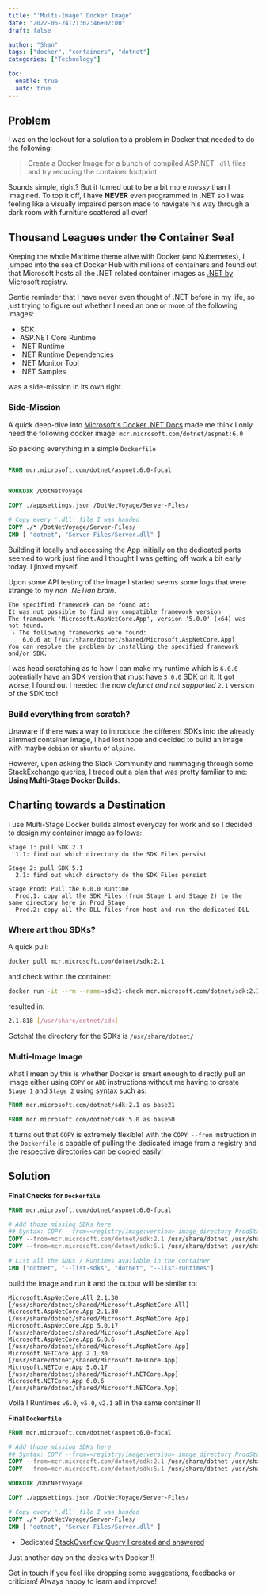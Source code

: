 ```yaml
---
title: "'Multi-Image' Docker Image"
date: "2022-06-24T21:02:46+02:00"
draft: false

author: "Shan"
tags: ["docker", "containers", "dotnet"]
categories: ["Technology"]

toc:
  enable: true
  auto: true
---
```

<!--more-->
## Problem

I was on the lookout for a solution to a problem in Docker that needed to do the following:

> Create a Docker Image for a bunch of compiled ASP.NET `.dll` files and try reducing the 
> container footprint

Sounds simple, right? But it turned out to be a bit more _messy_ than I imagined. To top it off,
I have __NEVER__ even programmed in .NET so I was feeling like a visually impaired person made to 
navigate his way through a dark room with furniture scattered all over!


## Thousand Leagues under the Container Sea!

Keeping the whole Maritime theme alive with Docker (and Kubernetes), I jumped into the sea of 
Docker Hub with millions of containers and found out that Microsoft hosts all the .NET related 
container images as [.NET by Microsoft registry][1].

Gentle reminder that I have never even thought of .NET before in my life, so just trying to figure out
whether I need an one or more of the following images:

- SDK
- ASP.NET Core Runtime
- .NET Runtime
- .NET Runtime Dependencies
- .NET Monitor Tool
- .NET Samples

was a side-mission in its own right.

### Side-Mission
A quick deep-dive into [Microsoft's Docker .NET Docs][2] made me think I only need the following docker image: 
`mcr.microsoft.com/dotnet/aspnet:6.0`

So packing everything in a simple `Dockerfile`

```Dockerfile

FROM mcr.microsoft.com/dotnet/aspnet:6.0-focal


WORKDIR /DotNetVoyage

COPY ./appsettings.json /DotNetVoyage/Server-Files/

# Copy every '.dll' file I was handed 
COPY ./* /DotNetVoyage/Server-Files/
CMD [ "dotnet", "Server-Files/Server.dll" ]
```
Building it locally and accessing the App initially on the dedicated ports seemed to work just fine and I thought 
I was getting off work a bit early today. I jinxed myself.

Upon some API testing of the image I started seems some logs that were strange to my _non .NETian brain_.

```
The specified framework can be found at:
It was not possible to find any compatible framework version
The framework 'Microsoft.AspNetCore.App', version '5.0.0' (x64) was not found.
 - The following frameworks were found:
    6.0.6 at [/usr/share/dotnet/shared/Microsoft.AspNetCore.App]
You can resolve the problem by installing the specified framework and/or SDK.
```

I was head scratching as to how I can make my runtime which is `6.0.0` potentially have an SDK version that must 
have `5.0.0` SDK on it. It got worse, I found out I needed the now _defunct and not supported_ `2.1` version of the SDK
too! 

### Build everything from scratch?

Unaware if there was a way to introduce the different SDKs into the already slimmed container image, I had lost hope 
and decided to build an image with maybe `debian` or `ubuntu` or `alpine`.

However, upon asking the Slack Community and rummaging through some StackExchange queries, I traced out a plan that was
pretty familiar to me: __Using Multi-Stage Docker Builds__.

## Charting towards a Destination

I use Multi-Stage Docker builds almost everyday for work and so I decided to design my container image as follows:

```
Stage 1: pull SDK 2.1
  1.1: find out which directory do the SDK Files persist

Stage 2: pull SDK 5.1
  2.1: find out which directory do the SDK Files persist

Stage Prod: Pull the 6.0.0 Runtime
  Prod.1: copy all the SDK Files (from Stage 1 and Stage 2) to the same directory here in Prod Stage
  Prod.2: copy all the DLL files from host and run the dedicated DLL
```

### Where art thou SDKs?

A quick pull:

```bash
docker pull mcr.microsoft.com/dotnet/sdk:2.1
```

and check within the container:

```bash
docker run -it --rm --name=sdk21-check mcr.microsoft.com/dotnet/sdk:2.1 dotnet --list-sdks
```
resulted in:

```bash
2.1.818 [/usr/share/dotnet/sdk]
```

Gotcha! the directory for the SDKs is `/usr/share/dotnet/`

### Multi-Image Image

what I mean by this is whether Docker is smart enough to directly pull an image either using `COPY` or `ADD`
instructions without me having to create `Stage 1` and `Stage 2` using syntax such as:

```dockerfile
FROM mcr.microsoft.com/dotnet/sdk:2.1 as base21

FROM mcr.microsoft.com/dotnet/sdk:5.0 as base50
```

It turns out that `COPY` is extremely flexible! with the `COPY --from` instruction in the `Dockerfile`
is capable of pulling the dedicated image from a registry and the respective directories can be copied easily!

## Solution

__Final Checks for `Dockerfile`__

```dockerfile
FROM mcr.microsoft.com/dotnet/aspnet:6.0-focal

# Add those missing SDKs here
## Syntax: COPY --from=<registry/image:version> image_directory ProdStage__dest_directory
COPY --from=mcr.microsoft.com/dotnet/sdk:2.1 /usr/share/dotnet /usr/share/dotnet/
COPY --from=mcr.microsoft.com/dotnet/sdk:5.1 /usr/share/dotnet /usr/share/dotnet

# List all the SDKs / Runtimes available in the container
CMD ["dotnet", "--list-sdks", "dotnet", "--list-runtimes"]
```

build the image and run it and the output will be similar to:

```
Microsoft.AspNetCore.All 2.1.30 [/usr/share/dotnet/shared/Microsoft.AspNetCore.All]
Microsoft.AspNetCore.App 2.1.30 [/usr/share/dotnet/shared/Microsoft.AspNetCore.App]
Microsoft.AspNetCore.App 5.0.17 [/usr/share/dotnet/shared/Microsoft.AspNetCore.App]
Microsoft.AspNetCore.App 6.0.6 [/usr/share/dotnet/shared/Microsoft.AspNetCore.App]
Microsoft.NETCore.App 2.1.30 [/usr/share/dotnet/shared/Microsoft.NETCore.App]
Microsoft.NETCore.App 5.0.17 [/usr/share/dotnet/shared/Microsoft.NETCore.App]
Microsoft.NETCore.App 6.0.6 [/usr/share/dotnet/shared/Microsoft.NETCore.App]
```

Voilá ! Runtimes `v6.0`, `v5.0`, `v2.1` all in the same container !!

__Final `Dockerfile`__
```dockerfile
FROM mcr.microsoft.com/dotnet/aspnet:6.0-focal

# Add those missing SDKs here
## Syntax: COPY --from=<registry/image:version> image_directory ProdStage__dest_directory
COPY --from=mcr.microsoft.com/dotnet/sdk:2.1 /usr/share/dotnet /usr/share/dotnet/
COPY --from=mcr.microsoft.com/dotnet/sdk:5.1 /usr/share/dotnet /usr/share/dotnet

WORKDIR /DotNetVoyage

COPY ./appsettings.json /DotNetVoyage/Server-Files/

# Copy every '.dll' file I was handed 
COPY ./* /DotNetVoyage/Server-Files/
CMD [ "dotnet", "Server-Files/Server.dll" ]
```

- Dedicated [StackOverflow Query I created and answered][3]

Just another day on the decks with Docker !!


Get in touch if you feel like dropping some suggestions, feedbacks or criticism! Always happy to learn and improve!

[1]: https://hub.docker.com/_/microsoft-dotnet
[2]: https://docs.microsoft.com/en-us/aspnet/core/host-and-deploy/docker/building-net-docker-images?view=aspnetcore-6.0
[3]: https://stackoverflow.com/a/72745810/4851126
